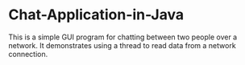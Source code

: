 # Chat-Application-in-Java
This is a simple GUI program for chatting between two people over a network. It demonstrates using a thread to read data from a network connection.
